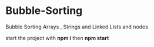 # Bubble-Sorting
Bubble Sorting Arrays , Strings and Linked Lists and nodes

start the project with **npm i** then **npm start**
